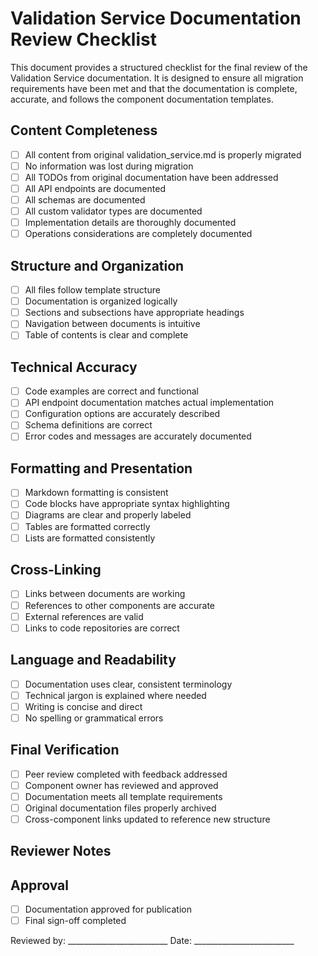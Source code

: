 # Validation Service Documentation Review Checklist

This document provides a structured checklist for the final review of the Validation Service documentation. It is designed to ensure all migration requirements have been met and that the documentation is complete, accurate, and follows the component documentation templates.

## Content Completeness

- [ ] All content from original validation_service.md is properly migrated
- [ ] No information was lost during migration
- [ ] All TODOs from original documentation have been addressed
- [ ] All API endpoints are documented
- [ ] All schemas are documented
- [ ] All custom validator types are documented
- [ ] Implementation details are thoroughly documented
- [ ] Operations considerations are completely documented

## Structure and Organization

- [ ] All files follow template structure
- [ ] Documentation is organized logically
- [ ] Sections and subsections have appropriate headings
- [ ] Navigation between documents is intuitive
- [ ] Table of contents is clear and complete

## Technical Accuracy

- [ ] Code examples are correct and functional
- [ ] API endpoint documentation matches actual implementation
- [ ] Configuration options are accurately described
- [ ] Schema definitions are correct
- [ ] Error codes and messages are accurately documented

## Formatting and Presentation

- [ ] Markdown formatting is consistent
- [ ] Code blocks have appropriate syntax highlighting
- [ ] Diagrams are clear and properly labeled
- [ ] Tables are formatted correctly
- [ ] Lists are formatted consistently

## Cross-Linking

- [ ] Links between documents are working
- [ ] References to other components are accurate
- [ ] External references are valid
- [ ] Links to code repositories are correct

## Language and Readability

- [ ] Documentation uses clear, consistent terminology
- [ ] Technical jargon is explained where needed
- [ ] Writing is concise and direct
- [ ] No spelling or grammatical errors

## Final Verification

- [ ] Peer review completed with feedback addressed
- [ ] Component owner has reviewed and approved
- [ ] Documentation meets all template requirements
- [ ] Original documentation files properly archived
- [ ] Cross-component links updated to reference new structure

## Reviewer Notes

<!-- Add reviewer notes and feedback here -->

## Approval

- [ ] Documentation approved for publication
- [ ] Final sign-off completed

Reviewed by: _________________________
Date: _________________________ 